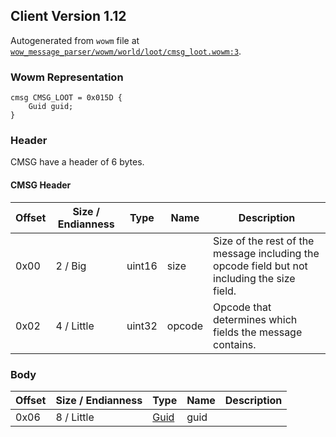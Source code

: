 ## Client Version 1.12

Autogenerated from `wowm` file at [`wow_message_parser/wowm/world/loot/cmsg_loot.wowm:3`](https://github.com/gtker/wow_messages/tree/main/wow_message_parser/wowm/world/loot/cmsg_loot.wowm#L3).

### Wowm Representation
```rust,ignore
cmsg CMSG_LOOT = 0x015D {
    Guid guid;
}
```
### Header
CMSG have a header of 6 bytes.

#### CMSG Header
| Offset | Size / Endianness | Type   | Name   | Description |
| ------ | ----------------- | ------ | ------ | ----------- |
| 0x00   | 2 / Big           | uint16 | size   | Size of the rest of the message including the opcode field but not including the size field.|
| 0x02   | 4 / Little        | uint32 | opcode | Opcode that determines which fields the message contains.|
### Body
| Offset | Size / Endianness | Type | Name | Description |
| ------ | ----------------- | ---- | ---- | ----------- |
| 0x06 | 8 / Little | [Guid](../spec/packed-guid.md) | guid |  |
